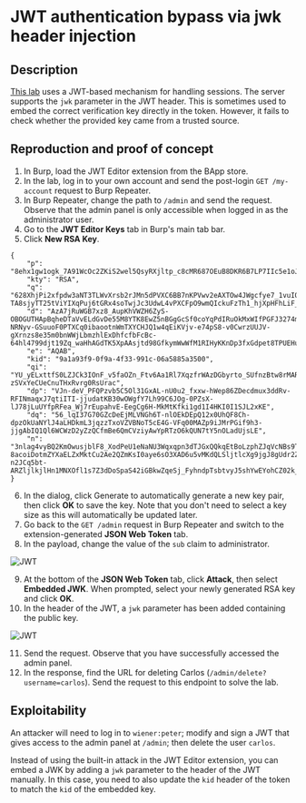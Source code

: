 # JWT authentication bypass via jwk header injection

## Description

[This lab](https://portswigger.net/web-security/jwt/lab-jwt-authentication-bypass-via-jwk-header-injection) uses a JWT-based mechanism for handling sessions. The server supports the `jwk` parameter in the JWT header. This is sometimes used to embed the correct verification key directly in the token. However, it fails to check whether the provided key came from a trusted source. 

## Reproduction and proof of concept

1. In Burp, load the JWT Editor extension from the BApp store.
2. In the lab, log in to your own account and send the post-login `GET /my-account` request to Burp Repeater.
3. In Burp Repeater, change the path to `/admin` and send the request. Observe that the admin panel is only accessible when logged in as the administrator user.
4. Go to the **JWT Editor Keys** tab in Burp's main tab bar.
5. Click **New RSA Key**.

```text
{
    "p": "8ehx1gw1ogk_7A91WcOc2ZKiS2wel5QsyRXjltp_c8cMR687OEuB8DKR6B7LP7IIc5e1oJ3Vs_V1II63fSGlnMP4jmTwO6ENQmILr4gfrJp2x_KcJLnejeFL3T1EMDtkAgbDKgnijFqnlHfBUiHE_o0k5Nymrcg3dL7HBeZv9NU",
    "kty": "RSA",
    "q": "628XhjPi2xfpdw3aNT3TLWvXrsb2rJMn5dPVXC6BB7nKPVwv2eAXTOw4JWgcfye7_1vuIOZr3x-TA8sjyTT25tViYIXqPuj6tGRx4soTwjJc3UdwL4vPXCFpO9wmQIckuFzTh1_hjXpHFhLiF_3TcgxKLP4g3ZV7ELZ4lCunNGk",
    "d": "AzA7jRuWGB7xz8_AupKhVWZH6ZyS-OBOGUTHApBqheDTaVvELdGvDe55M8YTK8EwZ5nBGgGcSf0coYqPdIRuOkMxWIfPGFJ3274mueBo_Qrf6JASyD8JH8am2e8eeg9GqxG19RwwZ4U9GdaMJKiyi2tDL96BjW8C-NRNyv-GSuuoF0PTXCq0ibaootnWmTXYCHJQ1w4qEiKVjv-e74pS8-v0CwrzUUJV-gXrnzs8e35m0bnWWjLbmzhlExDhfcfbFcBc-64hl4799djt19Zq_waHhAGdTK5XpAAsjtd98GfkymWwWfM1RIHyKKnDp3fxGdpet8TPUEHuILIiADmY6Q",
    "e": "AQAB",
    "kid": "9a1a93f9-0f9a-4f33-991c-06a5885a3500",
    "qi": "YU_yELxttfS0LZJCk3IOnF_v5faOZn_Ftv6Aa1Rl7XqzfrWAzDGbyrto_SUfnzBtw8rMARtLXGbHbdK6R3i4q_7g6nwB8WnMJVmlcPyAlUUt_mEX7f2fNVhUPnFQaW3od5ZPBsqk74NYCXqy-zSVxYeCUeCnuTHxRvrg0RsUrac",
    "dp": "VJn-deV_PFQPzvb5C5Ol31GxAL-nU0u2_fxxw-hWep86ZDecdmux3ddRv-RFINmaqxJ7qtiITI-jjudatKB30wOWgfY7Lh99C6JOg-0PZsX-lJ78jLuUYfpRFea_Wj7rEupahvE-EegCg6H-MkMtKfki1gd1I4HKI0I1SJL2xKE",
    "dq": "56_lqI37G70GZcDeEjMLVNGh6T-nlOEkDEpQ12x0UhQF8Ch-dpzOkUaNYlJ4aLHDkmL3jqzzTxoVZVBNoT5cE4G-VFq00MAZp9iJMrPGif9h3-jjgAbIQ1Ql6WCWzD2yZzQCfmBe6QmCVziyAwYpRTzO6kQUN7tY5nOLadUjsLE",
    "n": "3nlag4vyBQ2KmOwusjblF8_XodPeU1eNaNU3Wqxqpn3dTJGxQQkqEtBoLzphZJqVcNBs9Tk_36zEJapHkU9zAQAY__lbRkTevL-8acoiDotmZYXaELZxMktCu2Ae2QZmKsI0aye6sO3XAD6u5vMKdQLSljtlcXg9jgJ8gUdr2ZATJpb0RHlwXYTKE2xvm0fkL5BWSfqod-n2JCq5bt-ARZljlkjlHn1MNXOfl1s7Z3dDoSpaS42iGBkwZqeSj_FyhndpTsbtvyJ5shYwEYohCZ02k_WnaiwyMhT8fCnaR7OBTJ67rAOHqcpBxdShLOiosLrKwTwV2AGIJliGv5mvXQ"
}
```

6. In the dialog, click Generate to automatically generate a new key pair, then click **OK** to save the key. Note that you don't need to select a key size as this will automatically be updated later.
7. Go back to the `GET /admin` request in Burp Repeater and switch to the extension-generated **JSON Web Token** tab.
8. In the payload, change the value of the `sub` claim to administrator.

![JWT](/_static/images/jwt3.png)

9. At the bottom of the **JSON Web Token** tab, click **Attack**, then select **Embedded JWK**. When prompted, select your newly generated RSA key and click **OK**.
10. In the header of the JWT, a `jwk` parameter has been added containing the public key.

![JWT](/_static/images/jwt4.png)

11. Send the request. Observe that you have successfully accessed the admin panel.
12. In the response, find the URL for deleting Carlos (`/admin/delete?username=carlos`). Send the request to this endpoint to solve the lab.

## Exploitability

An attacker will need to log in to `wiener:peter`; modify and sign a JWT that gives access to the admin panel at `/admin`; then delete the user `carlos`. 

Instead of using the built-in attack in the JWT Editor extension, you can embed a JWK by adding a `jwk` parameter to the header of the JWT manually. In this case, you need to also update the `kid` header of the token to match the `kid` of the embedded key. 
